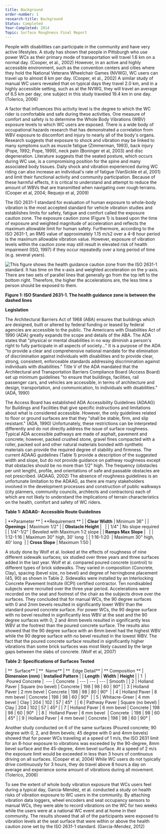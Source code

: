 ```yaml
---
title: Background
order-number: 1
research-title: Background
Status: Completed
Year-Completed: 2014
Topic: Surface Roughness Final Report 
---
```


People with disabilities can participate in the community and have very active lifestyles. A study has shown that people in Pittsburgh who use power WCs as their primary mode of transportation will travel 1.6 km on a normal day. (Cooper, et al., 2002) However, in an active and highly accessible environment, such as the convention centers and cities where they hold the National Veterans Wheelchair Games (NVWG), WC users can travel up to almost 8 km per day. (Cooper, et al., 2002) A similar study of manual WC users revealed that on typical days they travel 2.0 km, and in a highly accessible setting, such as at the NVWG, they will travel an average of 6.5 km per day; one subject in this study traveled 19.4 km in one day. (Tolerico, 2006)

A factor that influences this activity level is the degree to which the WC rider is comfortable and safe during these activities. One measure of comfort and safety is to determine the Whole Body Vibrations (WBV) exposure levels to which WC users are exposed. There is a wide body of occupational hazards research that has demonstrated a correlation from WBV exposure to discomfort and injury to nearly all of the body's organs. Research suggests that exposure to shock and vibration may be linked to many symptoms such as muscle fatigue (Zimmerman, 1993), back injury (Pope, 1992; Pope, 1999), neck pain (Boninger et al, 2003) and disc degeneration. Literature suggests that the seated posture, which occurs during WC use, is a compromising position for the spine and many associated body tissues. Daily shock and vibration experienced during WC riding can also increase an individual's rate of fatigue (VanSickle et al, 2001) and limit their functional activity and community participation. Because of these harmful effects, it is critical to understand and attempt to reduce the amount of WBVs that are transmitted when navigating over rough terrains. (Cooper et al, 2004; Requejo et al, 2009)

The ISO 2631-1 standard for evaluation of human exposure to whole-body vibration is the most accepted standard for vehicle vibration studies and establishes limits for safety, fatigue and comfort called the exposure caution zone. The exposure caution zone (Figure 1) is based upon the time of exposure and weighted magnitude of acceleration and reflects the maximum allowable limit for human safety. Furthermore, according to the ISO 2631-1, an RMS value of approximately 1.15 m/s2 over a 4-8 hour period is the maximum allowable vibration value. However, exposure of vibration levels within the caution zone may still result in elevated risk of health impairment (ISO, 1997) if they occur repeatedly over a long period of time (e.g. several years).

![This figure shows the health guidance caution zone from the ISO 2631-1 standard.  It has time on the x-axis and weighted acceleration on the y-axis.  There are two sets of parallel lines that generally go from the top left to the bottom right.  Therefore, the higher the accelerations are, the less time a person should be exposed to them. ](https://www.access-board.gov/images/research/surface-roughness/1.jpg)

**Figure 1: ISO Standard 2631-1. The health guidance zone is between the dashed lines**

**Legislation**

The Architectural Barriers Act of 1968 (ABA) ensures that buildings which are designed, built or altered by federal funding or leased by federal agencies are accessible to the public. The Americans with Disabilities Act of 1990 (ADA) greatly expands the scope and details of the ABA. The ADA states that "physical or mental disabilities in no way diminish a person's right to fully participate in all aspects of society..." It is a purpose of the ADA "to provide a clear and comprehensive national mandate for the elimination of discrimination against individuals with disabilities and to provide clear, strong, consistent, enforceable standards addressing discrimination against individuals with disabilities." Title V of the ADA mandated that the Architectural and Transportation Barriers Compliance Board (Access Board) set up minimum guidelines "to ensure that buildings, facilities, rail passenger cars, and vehicles are accessible, in terms of architecture and design, transportation, and communication, to individuals with disabilities." (ADA, 1990)

The Access Board has established ADA Accessibility Guidelines (ADAAG) for Buildings and Facilities that give specific instructions and limitations about what is considered accessible. However, the only guidelines related to floor or ground surfaces are that they "shall be stable, firm, and slip resistant." (ADA, 1990) Unfortunately, these restrictions can be interpreted differently and do not directly address the issue of surface roughness. Typical ADA accessible pathways are made of asphalt, pavement and concrete; however, packed crushed stone, gravel fines compacted with a roller, packed soil and other natural materials bonded with synthetic materials can provide the required degree of stability and firmness. The current ADAAG guidelines (Table 1) provide a description of the suggested width and slope, but do not provide guidance on pathway roughness except that obstacles should be no more than 1/2" high. The frequency (obstacles per unit length), profile, and orientations of safe and passable obstacles are not prescribed. (ADAAG, 2002) The absence of roughness guidelines is an unfortunate limitation to the ADAAG, as there are many stakeholders involved in the development processes and construction of public walkways (city planners, community councils, architects and contractors) each of which are not likely to understand the implications of terrain characteristics on the health, comfort and safety of WC riders.

**Table 1: ADAAG- Accessible Route Guidelines**

| **Parameter ** | **Requirement ** |
| **Clear Width** | Minimum 36" |
| **Openings** | Maximum 1/2" |
| **Obstacle Height** |   |
| 1/4" | No slope required |
| 1/4"-1/2" | Beveled with Maximum 1:2 slope |
| **Ramps Max Slope** |   |
| 1:12-1:16 | Maximum 30" high, 30' long  |
| 1:16-1:20  | Maximum 30" high, 40' long  |
| **Cross Slope** | Maximum 1:50 |

A study done by Wolf et al. looked at the effects of roughness of nine different sidewalk surfaces; six studied over three years and three surfaces added in the last year. Wolf et al. compared poured concrete (control) to different types of brick sidewalks. They varied in composition (Concrete, Clay), spacing (bevel size, no bevel) and degree of herringbone placement (45, 90) as shown in Table 2. Sidewalks were installed by an Interlocking Concrete Pavement Institute (ICPI) certified contractor. Ten nondisabled subjects were recruited over the three year period. Accelerations were recorded on the seat and footrest of the chair as the subjects drove over the surfaces. They concluded that for manual WCs, the 90 degree surfaces with 0 and 2mm bevels resulted in significantly lower WBV than the standard poured concrete surface. For power WCs, the 90 degree surface with no bevel resulted in significantly less WBV at the seat and the 90 degree surfaces with 0, 2 and 4mm bevels resulted in significantly less WBV at the footrest than the poured concrete surface. The results also showed that the 90 degree surface with an 8mm bevel had the highest WBV while the 90 degree surface with no bevel resulted in the lowest WBV. The fact that the poured concrete surface resulted in significantly higher vibrations than some brick surfaces was most likely caused by the large gaps between the slabs of concrete. (Wolf et al, 2007)

**Table 2: Specifications of Surfaces Tested**

| **  Surface** | **  Name** | **  Edge Detail** | ** Composition ** | **Dimension (mm)** | **Installed Pattern** |
| **Length** | **Width** | **Height** |
| 1  |  Poured Concrete |  --- | Concrete  | --- | --- | --- | Smooth |
| 2 | Holland Paver | Square (no bevel) | Concrete | 198 | 98 | 60 | 90° |
| 3 | Holland Paver | 2 mm bevel | Concrete | 198 | 98 | 80 | 90°  |
| 4 | Holland Paver | 8 mm bevel | Concrete | 198 | 98 | 60 | 90°  |
| 5 | Whitacre-Greer | 4 mm bevel | Clay | 204 | 102 | 57 | 45°  |
| 6 | Pathway Paver | Square (no bevel) | Clay | 204 | 102 | 57 | 45° |
| 7 | Holland Paver | 6 mm bevel | Concrete | 198 | 98 | 60 | 90°  |
| 8 |  Holland Paver | 6 mm bevel  | Concrete  | 198 | 98 | 60 | 45° |
| 9 | Holland Paver | 4 mm bevel | Concrete | 198 | 98 | 60 | 90° |

Another study conducted on 6 of the same surfaces (Poured concrete; 90 degree with 0, 2, and 8mm bevels; 45 degree with 0 and 4mm bevels) showed that for power WCs traveling at a speed of 1 m/s, the ISO 2631 limit for an 8-hour exposure to vibrations was exceeded by the 90-degree, 8mm bevel surface and the 45-degree, 4mm bevel surface. At a speed of 2 m/s the exposure limit would be exceeded in less than 3 hours of continuous driving on all surfaces. (Cooper et al, 2004) While WC users do not typically drive continuously for 3 hours, they do travel above 8 hours a day on average and experience some amount of vibrations during all movement. (Tolerico, 2006)

To see the extent of whole body vibration exposure that WCs users feel during a typical day, Garcia-Mendez, et al. conducted a study on health risks of vibration exposure to WC users in the community. By attaching vibration data loggers, wheel encoders and seat occupancy sensors to manual WCs, they were able to record vibrations on the WC for two weeks while the users were at a national WC event and at home in their community. The results showed that all of the participants were exposed to vibration levels at the seat surface that were within or above the health caution zone set by the ISO 2631-1 standard. (Garcia-Mendez, 2012)
